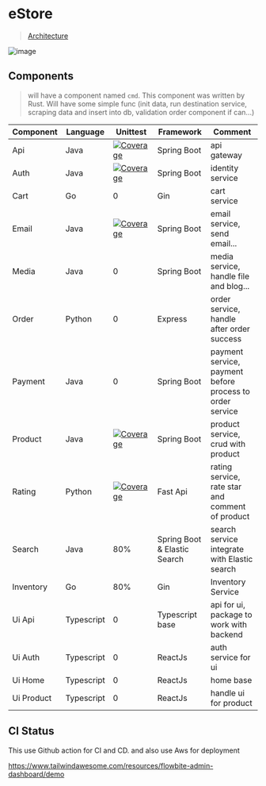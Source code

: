 # eStore
> [Architecture](https://drive.google.com/file/d/1wbXkCoW1Cp1-LE5fbcnRx1MuTrOiz_Zq/view?usp=sharing)

![image](https://github.com/tanhaok/eStore/assets/101847895/f62301d5-09fa-4689-81bd-1076a4d80501)



## Components
> will have a component named `cmd`. This component was written by Rust. Will have some simple func (init data, run destination service, scraping data and insert into db, validation order component if can...)


|Component|Language|Unittest|Framework|Comment|
|--|--|--|--|--|
|Api | Java | [![Coverage](https://sonarcloud.io/api/project_badges/measure?project=tanhao111_eStore_Api&metric=coverage)](https://sonarcloud.io/summary/new_code?id=tanhao111_eStore_Api) | Spring Boot | api gateway |
|Auth | Java  | [![Coverage](https://sonarcloud.io/api/project_badges/measure?project=tanhao111_eStore_auth&metric=coverage)](https://sonarcloud.io/summary/new_code?id=tanhao111_eStore_auth)| Spring Boot | identity service |
|Cart | Go | 0 | Gin | cart service |
|Email| Java | [![Coverage](https://sonarcloud.io/api/project_badges/measure?project=tanhao111_eStore_Email&metric=coverage)](https://sonarcloud.io/summary/new_code?id=tanhao111_eStore_Email) |Spring Boot | email service, send email...|
|Media| Java | 0 |Spring Boot | media service, handle file and blog...|
|Order| Python | 0 | Express | order service, handle after order success|
|Payment| Java | 0 | Spring Boot |payment service, payment before process to order service|
|Product| Java | [![Coverage](https://sonarcloud.io/api/project_badges/measure?project=tanhao111_eStore_Product&metric=coverage)](https://sonarcloud.io/summary/new_code?id=tanhao111_eStore_Product) | Spring Boot | product service, crud with product|
|Rating| Python | [![Coverage](https://sonarcloud.io/api/project_badges/measure?project=tanhao111_eStore_rating&metric=coverage)](https://sonarcloud.io/summary/new_code?id=tanhao111_eStore_rating) | Fast Api | rating service, rate star and comment of product|
|Search| Java | 80% | Spring Boot & Elastic Search | search service integrate with Elastic search|
|Inventory | Go | 80% | Gin | Inventory Service |
|Ui Api| Typescript | 0 | Typescript base | api for ui, package to work with backend|
|Ui Auth| Typescript | 0 | ReactJs | auth service for ui|
|Ui Home| Typescript | 0 | ReactJs | home base|
|Ui Product| Typescript | 0 | ReactJs | handle ui for product| 

## CI Status

This use Github action for CI and CD. and also use Aws for deployment

https://www.tailwindawesome.com/resources/flowbite-admin-dashboard/demo
